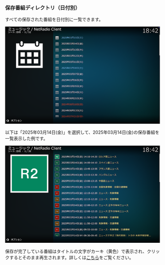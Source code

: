 
### 保存番組ディレクトリ（日付別）

すべての保存された番組を日付別に一覧できます。

![日付別](images/1_アドオン画面/2_保存番組ディレクトリ/3_日付別/1_日付リスト.png)

以下は「2025年03月14日(金)」を選択して、2025年03月14日(金)の保存番組を一覧表示した例です。

![保存番組](images/1_アドオン画面/2_保存番組ディレクトリ/3_日付別/2_3月14日.png)

保存が完了している番組はタイトルの文字がカーキ（黄色）で表示され、クリックするとそのまま再生されます。詳しくは[こちら](./902_保存番組の操作.md)をご覧ください。
